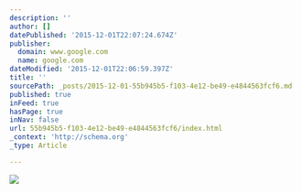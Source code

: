 ```yaml
---
description: ''
author: []
datePublished: '2015-12-01T22:07:24.674Z'
publisher:
  domain: www.google.com
  name: google.com
dateModified: '2015-12-01T22:06:59.397Z'
title: ''
sourcePath: _posts/2015-12-01-55b945b5-f103-4e12-be49-e4844563fcf6.md
published: true
inFeed: true
hasPage: true
inNav: false
url: 55b945b5-f103-4e12-be49-e4844563fcf6/index.html
_context: 'http://schema.org'
_type: Article

---
```

![](https://www.google.com/logos/doodles/2015/park-kyung-nis-89th-birthday-5709931357405184-hp2x.jpg)